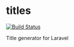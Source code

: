 # titles

[![Build Status](https://travis-ci.org/zxz054321/titles.svg?branch=master)](https://travis-ci.org/zxz054321/titles)

Title generator for Laravel
